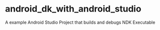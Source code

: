 # android_dk_with_android_studio
A example Android Studio Project that builds and debugs NDK Executable 
